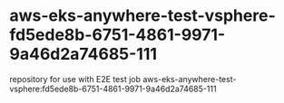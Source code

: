 # aws-eks-anywhere-test-vsphere-fd5ede8b-6751-4861-9971-9a46d2a74685-111
repository for use with E2E test job aws-eks-anywhere-test-vsphere:fd5ede8b-6751-4861-9971-9a46d2a74685-111
